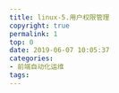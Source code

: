 ```yaml
---
title: linux-5.用户权限管理
copyright: true
permalink: 1
top: 0
date: 2019-06-07 10:05:37
categories:
- 前端自动化运维
tags:
---
```


